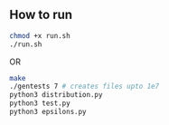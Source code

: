 ## How to run

```bash
chmod +x run.sh
./run.sh
```

OR

```bash
make
./gentests 7 # creates files upto 1e7
python3 distribution.py
python3 test.py
python3 epsilons.py
```